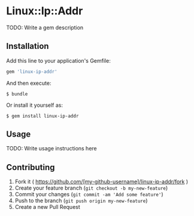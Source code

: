 # Linux::Ip::Addr

TODO: Write a gem description

## Installation

Add this line to your application's Gemfile:

```ruby
gem 'linux-ip-addr'
```

And then execute:

    $ bundle

Or install it yourself as:

    $ gem install linux-ip-addr

## Usage

TODO: Write usage instructions here

## Contributing

1. Fork it ( https://github.com/[my-github-username]/linux-ip-addr/fork )
2. Create your feature branch (`git checkout -b my-new-feature`)
3. Commit your changes (`git commit -am 'Add some feature'`)
4. Push to the branch (`git push origin my-new-feature`)
5. Create a new Pull Request
